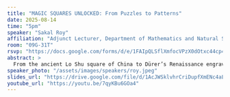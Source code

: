 ```yaml
---
title: "MAGIC SQUARES UNLOCKED: From Puzzles to Patterns"
date: 2025-08-14
time: "5pm"
speaker: "Sakal Roy"
affiliation: "Adjunct Lecturer, Department of Mathematics and Natural Sciences, BRAC University"
room: "09G-31T"
rsvp: "https://docs.google.com/forms/d/e/1FAIpQLSflXmfocVPzX0dOtxc44cp4ireZxEJ2_P_MnQ8ZLmeZldq80Q/viewform"
abstract: >
  From the ancient Lo Shu square of China to Dürer’s Renaissance engraving, magic squares have captivated minds for centuries. Beyond the well-known magic sum, these grids hide deeper wonders like the magic product and magic pairwise product, revealing unexpected mathematical patterns. This talk takes you from building simple magic squares to exploring their hidden structures through stories, puzzles, and hands-on activities. Something "ELEMENTARY" can still hold endless magic, if you look closely enough.
speaker_photo: "/assets/images/speakers/roy.jpeg"
slides_url: "https://drive.google.com/file/d/1AcJWSklvhrCriDupfXmENc4aL6KHBRHv/view?usp=sharing"
youtube_url: "https://youtu.be/7qyKBu6GOa4"
---
```

